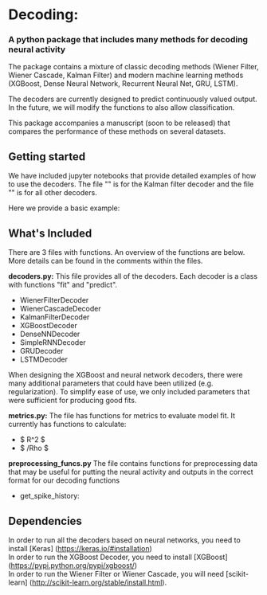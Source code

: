 # Decoding: 

### A python package that includes many methods for decoding neural activity

The package contains a mixture of classic decoding methods (Wiener Filter, Wiener Cascade, Kalman Filter) and modern machine learning methods (XGBoost, Dense Neural Network, Recurrent Neural Net, GRU, LSTM).

The decoders are currently designed to predict continuously valued output. In the future, we will modify the functions to also allow classification.

This package accompanies a manuscript (soon to be released) that compares the performance of these methods on several datasets.

## Getting started
We have included jupyter notebooks that provide detailed examples of how to use the decoders. The file "" is for the Kalman filter decoder and the file "" is for all other decoders.

Here we provide a basic example:



## What's Included
There are 3 files with functions. An overview of the functions are below. More details can be found in the comments within the files.

**decoders.py:** This file provides all of the decoders. Each decoder is a class with functions "fit" and "predict".
- WienerFilterDecoder
- WienerCascadeDecoder
- KalmanFilterDecoder
- XGBoostDecoder
- DenseNNDecoder
- SimpleRNNDecoder
- GRUDecoder
- LSTMDecoder

When designing the XGBoost and neural network decoders, there were many additional parameters that could have been utilized (e.g. regularization). To simplify ease of use, we only included parameters that were sufficient for producing good fits.

**metrics.py:** The file has functions for metrics to evaluate model fit. It currently has functions to calculate:
 - $ R^2 $
 - $ /Rho $
 
**preprocessing_funcs.py** The file contains functions for preprocessing data that may be useful for putting the neural activity and outputs in the correct format for our decoding functions
 - get_spike_history:

## Dependencies
In order to run all the decoders based on neural networks, you need to install [Keras] (https://keras.io/#installation) <br>
In order to run the XGBoost Decoder, you need to install [XGBoost] (https://pypi.python.org/pypi/xgboost/) <br>
In order to run the Wiener Filter or Wiener Cascade, you will need [scikit-learn] (http://scikit-learn.org/stable/install.html).
